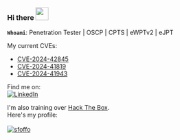 ### Hi there <img src="https://raw.githubusercontent.com/MartinHeinz/MartinHeinz/master/wave.gif" width="30px">

**`Whoami`**: Penetration Tester | OSCP | CPTS | eWPTv2 | eJPT

My current CVEs:
- [CVE-2024-42845](https://nvd.nist.gov/vuln/detail/CVE-2024-42845)
- [CVE-2024-41819](https://cve.mitre.org/cgi-bin/cvename.cgi?name=CVE-2024-41819)
- [CVE-2024-41943](https://cve.mitre.org/cgi-bin/cvename.cgi?name=CVE-2024-41943)
  

Find me on:<br/>
[![LinkedIn](https://img.shields.io/badge/LinkedIn-0077B5?style=for-the-badge&logo=linkedin&logoColor=white)](https://www.linkedin.com/in/alessio-romano/)

I'm also training over [Hack The Box](https://www.hackthebox.eu/). <br/>Here's my profile: 
<br/><br/>
[ ![sfoffo](https://www.hackthebox.eu/badge/image/347632)](https://app.hackthebox.com/profile/347632)
